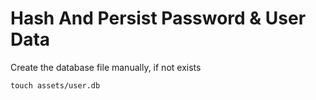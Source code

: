 # Hash And Persist Password & User Data
Create the database file manually, if not exists

    touch assets/user.db
